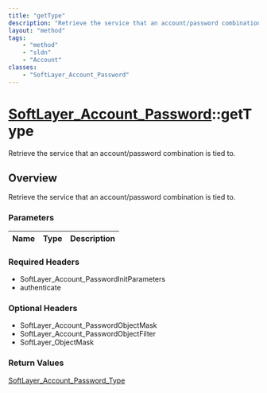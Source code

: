 ```yaml
---
title: "getType"
description: "Retrieve the service that an account/password combination is tied to."
layout: "method"
tags:
    - "method"
    - "sldn"
    - "Account"
classes:
    - "SoftLayer_Account_Password"
---
```

# [SoftLayer_Account_Password](/reference/services/SoftLayer_Account_Password)::getType

Retrieve the service that an account/password combination is tied to.


## Overview 
Retrieve the service that an account/password combination is tied to.

### Parameters 
|Name | Type | Description |
| --- | --- | --- |


### Required Headers
* SoftLayer_Account_PasswordInitParameters
* authenticate

### Optional Headers
* SoftLayer_Account_PasswordObjectMask
* SoftLayer_Account_PasswordObjectFilter
* SoftLayer_ObjectMask

### Return Values
<a href='/reference/datatypes/SoftLayer_Account_Password_Type'>SoftLayer_Account_Password_Type </a>

